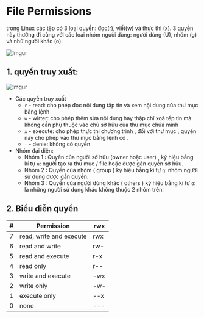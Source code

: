 # File Permissions

trong Linux các tệp có 3 loại quyền: đọc(r), viết(w) và thực thi (x). 3 quyền này thường đi cùng với các loại nhóm người dùng: người dùng (U), nhóm (g) và nhữ người khác (o).



![Imgur](https://i.imgur.com/qRwKO4X.png)

## 1. quyền truy xuất: 






![Imgur](https://pamirwebhost.com/wp-content/uploads/2018/07/Files-permissions-and-ownership-basics-in-Linux.png)


-   Các quyền truy xuất 
     - `r` - read: cho phép đọc nội dung tập tin và xem nội dung của thư mục bằng lệnh
     - `w` - wirter: cho phép thêm sửa nội dung hay thập chí xoá tếp tin mà không cần phụ thuộc vào chủ sở hữu của thư mục chứa mình
    - `x` - execute: cho phép thực thi chương trình , đối với thư mục , quyền này cho phép vào thư mục bằng lệnh cd . 
    - `-`  - denie: không có quyền
  -  Nhóm đại diện:
       - Nhóm 1 : Quyền của người sở hữu (owner hoặc user) , ký hiệu bằng kí tự `u`: người tạo ra thư mục / file hoặc được gán quyền sở hữu.
       - Nhóm 2 : Quyền của nhóm ( group ) ký hiệu bằng kí tự `g`: nhóm người sử dụng được gắn quyền.
       - Nhóm 3 : Quyền của người dùng khác ( others ) ký hiệu bằng kí tự `o`: là những người sử dụng khác không thuộc 2 nhóm trên.


## 2. Biểu diễn quyền
| # | Permission | rwx |
|---| -----------| -----|
7| read, write and execute	| rwx
6| read and write	| rw-
5| read and execute	|r-x
4| read only	| r--
3| write and execute| -wx
2| write only	|-w-
1| execute only	|--x
0| none|---